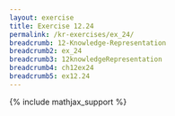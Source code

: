 ```yaml
---
layout: exercise
title: Exercise 12.24
permalink: /kr-exercises/ex_24/
breadcrumb: 12-Knowledge-Representation
breadcrumb2: ex_24
breadcrumb3: 12knowledgeRepresentation
breadcrumb4: ch12ex24
breadcrumb5: ex12.24
---
```


{% include mathjax_support %}

